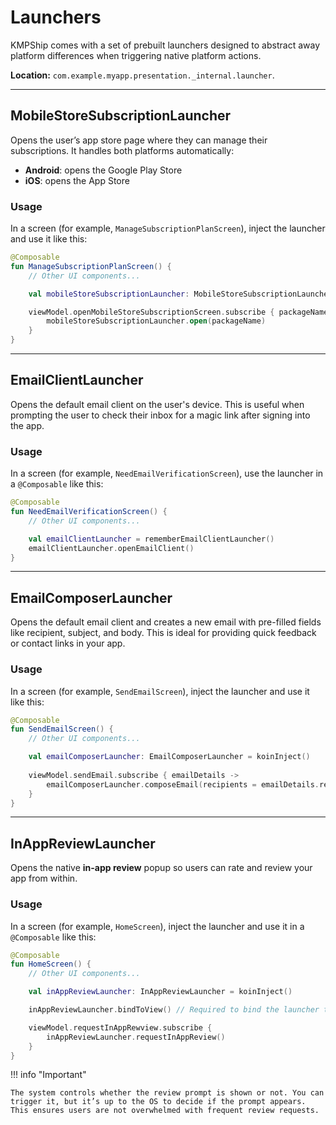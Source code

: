 # Launchers

KMPShip comes with a set of prebuilt launchers designed to abstract away platform differences when triggering native platform actions.

**Location:** `com.example.myapp.presentation._internal.launcher`.

---

## MobileStoreSubscriptionLauncher

Opens the user’s app store page where they can manage their subscriptions. It handles both platforms automatically:

* **Android**: opens the Google Play Store
* **iOS**: opens the App Store

### Usage

In a screen (for example, `ManageSubscriptionPlanScreen`), inject the launcher and use it like this:

```kotlin
@Composable
fun ManageSubscriptionPlanScreen() {
    // Other UI components...

    val mobileStoreSubscriptionLauncher: MobileStoreSubscriptionLauncher = koinInject()

    viewModel.openMobileStoreSubscriptionScreen.subscribe { packageName ->
        mobileStoreSubscriptionLauncher.open(packageName)
    }
}
```

---

## EmailClientLauncher

Opens the default email client on the user's device. This is useful when prompting the user to check their inbox for a magic link after signing into the app.

### Usage

In a screen (for example, `NeedEmailVerificationScreen`), use the launcher in a `@Composable` like this:

```kotlin
@Composable
fun NeedEmailVerificationScreen() {
    // Other UI components...

    val emailClientLauncher = rememberEmailClientLauncher()
    emailClientLauncher.openEmailClient()
}
```

---

## EmailComposerLauncher

Opens the default email client and creates a new email with pre-filled fields like recipient, subject, and body. This is ideal for providing quick feedback or contact links in your app.

### Usage

In a screen (for example, `SendEmailScreen`), inject the launcher and use it like this:

```kotlin
@Composable
fun SendEmailScreen() {
    // Other UI components...

    val emailComposerLauncher: EmailComposerLauncher = koinInject()
    
    viewModel.sendEmail.subscribe { emailDetails ->
        emailComposerLauncher.composeEmail(recipients = emailDetails.recipients, subject = emailDetails.subject, body = emailDetails.body) 
    }
}
```

---

## InAppReviewLauncher

Opens the native **in-app review** popup so users can rate and review your app from within.

### Usage

In a screen (for example, `HomeScreen`), inject the launcher and use it in a `@Composable` like this:

```kotlin
@Composable
fun HomeScreen() {
    // Other UI components...

    val inAppReviewLauncher: InAppReviewLauncher = koinInject()

    inAppReviewLauncher.bindToView() // Required to bind the launcher to the view lifecycle

    viewModel.requestInAppRewview.subscribe { 
        inAppReviewLauncher.requestInAppReview() 
    }
}
```

!!! info "Important"
    
    The system controls whether the review prompt is shown or not. You can trigger it, but it’s up to the OS to decide if the prompt appears. This ensures users are not overwhelmed with frequent review requests.
